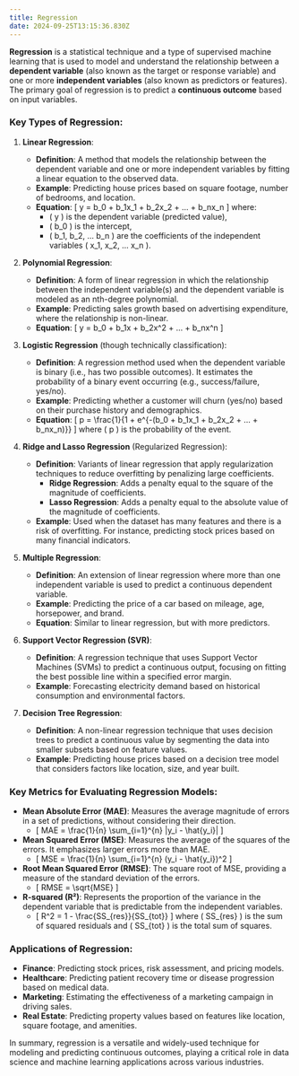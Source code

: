```yaml
---
title: Regression
date: 2024-09-25T13:15:36.830Z
---
```


**Regression** is a statistical technique and a type of supervised machine learning that is used to model and understand the relationship between a **dependent variable** (also known as the target or response variable) and one or more **independent variables** (also known as predictors or features). The primary goal of regression is to predict a **continuous outcome** based on input variables.

### Key Types of Regression:
1. **Linear Regression**: 
   - **Definition**: A method that models the relationship between the dependent variable and one or more independent variables by fitting a linear equation to the observed data.
   - **Example**: Predicting house prices based on square footage, number of bedrooms, and location.
   - **Equation**: 
     \[
     y = b_0 + b_1x_1 + b_2x_2 + ... + b_nx_n
     \]
     where:
     - \( y \) is the dependent variable (predicted value),
     - \( b_0 \) is the intercept,
     - \( b_1, b_2, ... b_n \) are the coefficients of the independent variables \( x_1, x_2, ... x_n \).

2. **Polynomial Regression**:
   - **Definition**: A form of linear regression in which the relationship between the independent variable(s) and the dependent variable is modeled as an nth-degree polynomial.
   - **Example**: Predicting sales growth based on advertising expenditure, where the relationship is non-linear.
   - **Equation**:
     \[
     y = b_0 + b_1x + b_2x^2 + ... + b_nx^n
     \]
   
3. **Logistic Regression** (though technically classification):
   - **Definition**: A regression method used when the dependent variable is binary (i.e., has two possible outcomes). It estimates the probability of a binary event occurring (e.g., success/failure, yes/no).
   - **Example**: Predicting whether a customer will churn (yes/no) based on their purchase history and demographics.
   - **Equation**: 
     \[
     p = \frac{1}{1 + e^{-(b_0 + b_1x_1 + b_2x_2 + ... + b_nx_n)}}
     \]
     where \( p \) is the probability of the event.

4. **Ridge and Lasso Regression** (Regularized Regression):
   - **Definition**: Variants of linear regression that apply regularization techniques to reduce overfitting by penalizing large coefficients.
     - **Ridge Regression**: Adds a penalty equal to the square of the magnitude of coefficients.
     - **Lasso Regression**: Adds a penalty equal to the absolute value of the magnitude of coefficients.
   - **Example**: Used when the dataset has many features and there is a risk of overfitting. For instance, predicting stock prices based on many financial indicators.
   
5. **Multiple Regression**:
   - **Definition**: An extension of linear regression where more than one independent variable is used to predict a continuous dependent variable.
   - **Example**: Predicting the price of a car based on mileage, age, horsepower, and brand.
   - **Equation**: Similar to linear regression, but with more predictors.

6. **Support Vector Regression (SVR)**:
   - **Definition**: A regression technique that uses Support Vector Machines (SVMs) to predict a continuous output, focusing on fitting the best possible line within a specified error margin.
   - **Example**: Forecasting electricity demand based on historical consumption and environmental factors.

7. **Decision Tree Regression**:
   - **Definition**: A non-linear regression technique that uses decision trees to predict a continuous value by segmenting the data into smaller subsets based on feature values.
   - **Example**: Predicting house prices based on a decision tree model that considers factors like location, size, and year built.

### Key Metrics for Evaluating Regression Models:
- **Mean Absolute Error (MAE)**: Measures the average magnitude of errors in a set of predictions, without considering their direction.
  - \[
  MAE = \frac{1}{n} \sum_{i=1}^{n} |y_i - \hat{y_i}|
  \]
- **Mean Squared Error (MSE)**: Measures the average of the squares of the errors. It emphasizes larger errors more than MAE.
  - \[
  MSE = \frac{1}{n} \sum_{i=1}^{n} (y_i - \hat{y_i})^2
  \]
- **Root Mean Squared Error (RMSE)**: The square root of MSE, providing a measure of the standard deviation of the errors.
  - \[
  RMSE = \sqrt{MSE}
  \]
- **R-squared (R²)**: Represents the proportion of the variance in the dependent variable that is predictable from the independent variables.
  - \[
  R^2 = 1 - \frac{SS_{res}}{SS_{tot}}
  \]
  where \( SS_{res} \) is the sum of squared residuals and \( SS_{tot} \) is the total sum of squares.

### Applications of Regression:
- **Finance**: Predicting stock prices, risk assessment, and pricing models.
- **Healthcare**: Predicting patient recovery time or disease progression based on medical data.
- **Marketing**: Estimating the effectiveness of a marketing campaign in driving sales.
- **Real Estate**: Predicting property values based on features like location, square footage, and amenities.

In summary, regression is a versatile and widely-used technique for modeling and predicting continuous outcomes, playing a critical role in data science and machine learning applications across various industries.